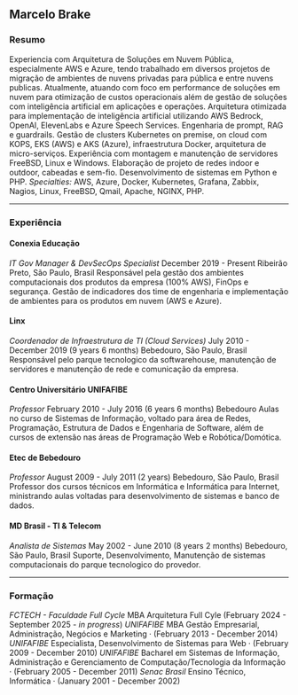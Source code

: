## Marcelo Brake

### Resumo
Experiencia com Arquitetura de Soluções em Nuvem Pública, especialmente AWS e Azure, tendo trabalhado em diversos projetos de migração de ambientes de nuvens privadas para pública e entre nuvens publicas.
Atualmente, atuando com foco em performance de soluções em nuvem para otimização de custos operacionais além de gestão de soluções com inteligência artificial em aplicações e operações.
Arquitetura otimizada para implementação de inteligência artificial utilizando AWS Bedrock, OpenAI, ElevenLabs e Azure Speech Services. Engenharia de prompt, RAG  e guardrails.
Gestão de clusters Kubernetes on premise, on cloud com KOPS, EKS (AWS) e AKS (Azure), infraestrutura Docker, arquitetura de micro-serviços.
Experiência com montagem e manutenção de servidores FreeBSD, Linux e Windows. Elaboração de projeto de redes indoor e outdoor, cabeadas e sem-fio.
Desenvolvimento de sistemas em Python e PHP.
*Specialties:* AWS, Azure, Docker, Kubernetes, Grafana, Zabbix, Nagios, Linux, FreeBSD, Qmail, Apache, NGINX, PHP.

---
### Experiência
#### Conexia Educação
*IT Gov Manager & DevSecOps Specialist*
December 2019 - Present
Ribeirão Preto, São Paulo, Brasil
Responsável pela gestão dos ambientes computacionais dos produtos da empresa (100% AWS), FinOps e segurança. Gestão de indicadores dos time de engenharia e implementação de ambientes para os produtos em nuvem (AWS e Azure).
#### Linx
*Coordenador de Infraestrutura de TI (Cloud Services)*
July 2010 - December 2019 (9 years 6 months)
Bebedouro, São Paulo, Brasil
Responsável pelo parque tecnologico da softwarehouse, manutenção de servidores e manutenção de rede e comunicação da empresa.
#### Centro Universitário UNIFAFIBE
*Professor*
February 2010 - July 2016 (6 years 6 months)
Bebedouro
Aulas no curso de Sistemas de Informação, voltado para área de Redes, Programação, Estrutura de Dados e Engenharia de Software, além de cursos de extensão nas áreas de Programação Web e Robótica/Domótica.
#### Etec de Bebedouro
*Professor*
August 2009 - July 2011 (2 years)
Bebedouro, São Paulo, Brasil
Professor dos cursos técnicos em Informática e Informática para Internet, ministrando aulas voltadas para desenvolvimento de sistemas e banco de dados.
#### MD Brasil - TI & Telecom
*Analista de Sistemas*
May 2002 - June 2010 (8 years 2 months)
Bebedouro, São Paulo, Brasil
Suporte, Desenvolvimento, Manutenção de sistemas computacionais do parque tecnologico do provedor.

---
### Formação
*FCTECH - Faculdade Full Cycle*
MBA Arquitetura Full Cyle (February 2024 - September 2025 - *in progress*)
*UNIFAFIBE*
MBA Gestão Empresarial, Administração, Negócios e Marketing · (February 2013 - December 2014)
*UNIFAFIBE*
Especialista, Desenvolvimento de Sistemas para Web · (February 2009 - December 2010)
*UNIFAFIBE*
Bacharel em Sistemas de Informação, Administração e Gerenciamento de Computação/Tecnologia da Informação · (February 2005 - December 2011)
*Senac Brasil*
Ensino Técnico, Informática · (January 2001 - December 2002)
